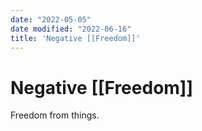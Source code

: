 ```yaml
---
date: "2022-05-05"
date modified: "2022-06-16"
title: 'Negative [[Freedom]]'
---
```


# Negative [[Freedom]]
Freedom from things.
